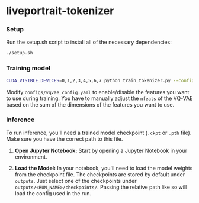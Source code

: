 # liveportrait-tokenizer

### Setup

Run the setup.sh script to install all of the necessary dependencies:

```bash
./setup.sh
```

### Training model

```bash
CUDA_VISIBLE_DEVICES=0,1,2,3,4,5,6,7 python train_tokenizer.py --config configs/vqvae_config.yaml
```

Modify `configs/vqvae_config.yaml` to enable/disable the features you want to use during training.
You have to manually adjust the `nfeats` of the VQ-VAE based on the sum of the dimensions of the features you want to use.

### Inference

To run inference, you'll need a trained model checkpoint (`.ckpt` or `.pth` file).  Make sure you have the correct path to this file.

1.  **Open Jupyter Notebook:** Start by opening a Jupyter Notebook in your environment.

2.  **Load the Model:**  In your notebook, you'll need to load the model weights from the checkpoint file.
The checkpoints are stored by default under `outputs`.
Just select one of the checkpoints under `outputs/<RUN_NAME>/checkpoints/`.
Passing the relative path like so will load the config used in the run.
